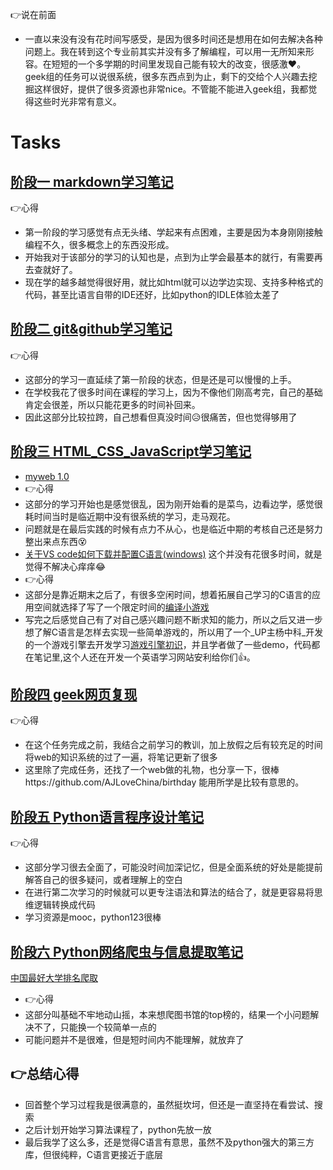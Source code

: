  :point_right:说在前面
 - 一直以来没有没有花时间写感受，是因为很多时间还是想用在如何去解决各种问题上。我在转到这个专业前其实并没有多了解编程，可以用一无所知来形容。在短短的一个多学期的时间里发现自己能有较大的改变，很感激:heart:。geek组的任务可以说很系统，很多东西点到为止，剩下的交给个人兴趣去挖掘这样很好，提供了很多资源也非常nice。不管能不能进入geek组，我都觉得这些时光非常有意义。

# Tasks
## [阶段一 markdown学习笔记](https://github.com/Bsheepcoder/Tasks/blob/main/%E7%AC%94%E8%AE%B0/1.markdown%E7%AC%94%E8%AE%B0.md)
:point_right:心得
- 第一阶段的学习感觉有点无头绪、学起来有点困难，主要是因为本身刚刚接触编程不久，很多概念上的东西没形成。
- 开始我对于该部分的学习的认知也是，点到为止学会最基本的就行，有需要再去查就好了。
- 现在学的越多越觉得很好用，就比如html就可以边学边实现、支持多种格式的代码，甚至比语言自带的IDE还好，比如python的IDLE体验太差了

## [阶段二 git&github学习笔记](https://github.com/Bsheepcoder/Tasks/blob/main/%E7%AC%94%E8%AE%B0/2.git%26github%E7%AC%94%E8%AE%B0.md)
:point_right:心得
- 这部分的学习一直延续了第一阶段的状态，但是还是可以慢慢的上手。
- 在学校我花了很多时间在课程的学习上，因为不像他们刚高考完，自己的基础肯定会很差，所以只能花更多的时间补回来。
- 因此这部分比较拉跨，自己想看但真没时间:disappointed_relieved:很痛苦，但也觉得够用了
## [阶段三 HTML_CSS_JavaScript学习笔记](https://github.com/Bsheepcoder/Tasks/blob/main/%E7%AC%94%E8%AE%B0/3.HTML_CSS_JavaScript%E7%AC%94%E8%AE%B0.md) 
- [myweb 1.0](https://github.com/Bsheepcoder/Tasks/blob/master/%E4%BB%A3%E7%A0%81/html_css_javascript/%E6%88%91%E7%9A%84web%201.0.html)
- :point_right:心得
- 这部分的学习开始也是感觉很乱，因为刚开始看的是菜鸟，边看边学，感觉很耗时间当时是临近期中没有很系统的学习，走马观花。
- 问题就是在最后实践的时候有点力不从心，也是临近中期的考核自己还是努力整出来点东西:dizzy_face:
- [关于VS code如何下载并配置C语言(windows)](https://github.com/Bsheepcoder/Tasks/blob/main/%E5%85%B6%E4%BB%96/%E5%85%B3%E4%BA%8EVS%20code%E5%A6%82%E4%BD%95%E4%B8%8B%E8%BD%BD%E5%B9%B6%E9%85%8D%E7%BD%AEC%E8%AF%AD%E8%A8%80%EF%BC%88windows%EF%BC%89.md) 这个并没有花很多时间，就是觉得不解决心痒痒:joy:
- :point_right:心得
- 这部分是靠近期末之后了，有很多空闲时间，想着拓展自己学习的C语言的应用空间就选择了写了一个限定时间的[编译小游戏](https://github.com/Bsheepcoder/Tasks/blob/main/%E4%BB%A3%E7%A0%81/my_case/C/CountGame.c)
- 写完之后感觉自己有了对自己感兴趣问题不断求知的能力，所以之后又进一步想了解C语言是怎样去实现一些简单游戏的，所以用了一个_UP主杨中科_开发的一个游戏引擎去开发学习[游戏引擎初识](https://github.com/Bsheepcoder/Tasks/blob/main/%E5%85%B6%E4%BB%96/%E6%B8%B8%E6%88%8F%E5%BC%95%E6%93%8E%E5%88%9D%E8%AF%86---YZKgame.md)，并且学者做了一些demo，代码都在笔记里,这个人还在开发一个英语学习网站安利给你们:+1:。
## [阶段四 geek网页复现](https://bsheepcoder.github.io/)
:point_right:心得
- 在这个任务完成之前，我结合之前学习的教训，加上放假之后有较充足的时间将web的知识系统的过了一遍，将笔记更新了很多
- 这里除了完成任务，还找了一个web做的礼物，也分享一下，很棒https://github.com/AJLoveChina/birthday 能用所学是比较有意思的。
## [阶段五 Python语言程序设计笔记](https://github.com/Bsheepcoder/Tasks/blob/main/%E7%AC%94%E8%AE%B0/4.Python%E8%AF%AD%E8%A8%80%E7%A8%8B%E5%BA%8F%E8%AE%BE%E8%AE%A1%E7%AC%94%E8%AE%B0.md) 
:point_right:心得
- 这部分学习很去全面了，可能没时间加深记忆，但是全面系统的好处是能提前解答自己的很多疑问，或者理解上的空白
- 在进行第二次学习的时候就可以更专注语法和算法的结合了，就是更容易将思维逻辑转换成代码
- 学习资源是mooc，python123很棒
## [阶段六 Python网络爬虫与信息提取笔记](https://github.com/Bsheepcoder/Tasks/blob/main/%E7%AC%94%E8%AE%B0/5.Python%E7%BD%91%E7%BB%9C%E7%88%AC%E8%99%AB%E4%B8%8E%E4%BF%A1%E6%81%AF%E6%8F%90%E5%8F%96%E7%AC%94%E8%AE%B0.md) 
[中国最好大学排名爬取](https://github.com/Bsheepcoder/Tasks/blob/main/%E4%BB%A3%E7%A0%81/python/spider.py)
- :point_right:心得
- 这部分叫基础不牢地动山摇，本来想爬图书馆的top榜的，结果一个小问题解决不了，只能换一个较简单一点的
- 可能问题并不是很难，但是短时间内不能理解，就放弃了

## :point_right:总结心得
- 回首整个学习过程我是很满意的，虽然挺坎坷，但还是一直坚持在看尝试、搜索
- 之后计划开始学习算法课程了，python先放一放
- 最后我学了这么多，还是觉得C语言有意思，虽然不及python强大的第三方库，但很纯粹，C语言更接近于底层
